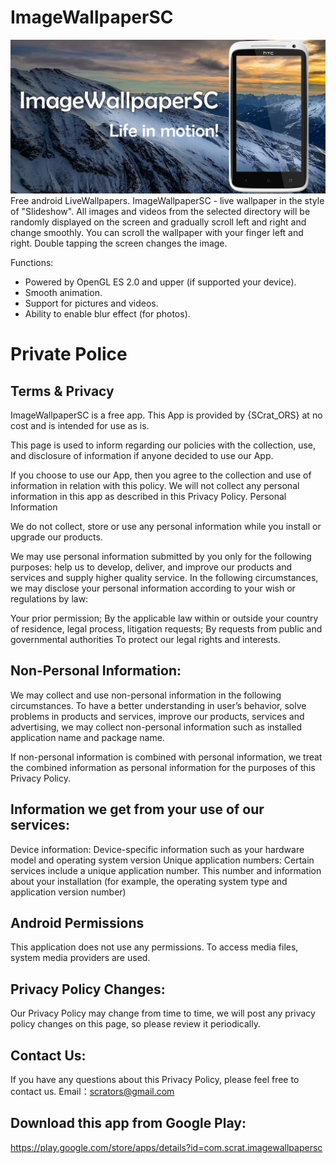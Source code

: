 # ImageWallpaperSC
![Banner](images/banner.jpg)
Free android LiveWallpapers. ImageWallpaperSC - live wallpaper in the style of "Slideshow". All images and videos from the selected directory will be randomly displayed on the screen and gradually scroll left and right and change smoothly. You can scroll the wallpaper with your finger left and right. Double tapping the screen changes the image.

Functions:
- Powered by OpenGL ES 2.0 and upper (if supported your device).
- Smooth animation.
- Support for pictures and videos.
- Ability to enable blur effect (for photos).

# Private Police
## Terms & Privacy

ImageWallpaperSC is a free app. This App is provided by {SCrat_ORS} at no cost and is intended for use as is.

This page is used to inform regarding our policies with the collection, use, and disclosure of information if anyone decided to use our App.

If you choose to use our App, then you agree to the collection and use of information in relation with this policy. We will not collect any personal information in this app as described in this Privacy Policy.
Personal Information

We do not collect, store or use any personal information while you install or upgrade our products.

We may use personal information submitted by you only for the following purposes: help us to develop, deliver, and improve our products and services and supply higher quality service. In the following circumstances, we may disclose your personal information according to your wish or regulations by law:

Your prior permission;
By the applicable law within or outside your country of residence, legal process, litigation requests;
By requests from public and governmental authorities
To protect our legal rights and interests.

## Non-Personal Information:

We may collect and use non-personal information in the following circumstances. To have a better understanding in user’s behavior, solve problems in products and services, improve our products, services and advertising, we may collect non-personal information such as installed application name and package name.

If non-personal information is combined with personal information, we treat the combined information as personal information for the purposes of this Privacy Policy.

## Information we get from your use of our services:

Device information: Device-specific information such as your hardware model and operating system version
Unique application numbers: Certain services include a unique application number. This number and information about your installation (for example, the operating system type and application version number)

## Android Permissions

This application does not use any permissions. To access media files, system media providers are used.

## Privacy Policy Changes:

Our Privacy Policy may change from time to time, we will post any privacy policy changes on this page, so please review it periodically.

## Contact Us:
If you have any questions about this Privacy Policy, please feel free to contact us. Email：scrators@gmail.com

## Download this app from Google Play:
https://play.google.com/store/apps/details?id=com.scrat.imagewallpapersc
